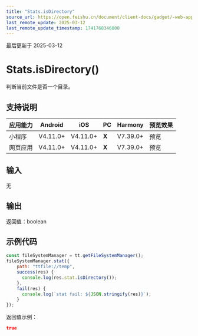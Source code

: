 ```yaml
---
title: "Stats.isDirectory"
source_url: https://open.feishu.cn/document/client-docs/gadget/-web-app-api/file/stat/stats_is_directory
last_remote_update: 2025-03-12
last_remote_update_timestamp: 1741768346000
---
```

最后更新于 2025-03-12

# Stats.isDirectory()

判断当前文件是否一个目录。

## 支持说明

应用能力 | Android | iOS | PC | Harmony | 预览效果
--- | --- | --- | --- | --- | ---
小程序 | V4.11.0+ | V4.11.0+ | **X** | V7.39.0+ | 预览
网页应用 | V4.11.0+ | V4.11.0+ | **X** | V7.39.0+ | 预览

## 输入
无

## 输出

返回值：boolean

## 示例代码

```js
const fileSystemManager = tt.getFileSystemManager();
fileSystemManager.stat({
    path: "ttfile://temp",
    success(res) {
      console.log(res.stat.isDirectory());
    },
    fail(res) {
      console.log(`stat fail: ${JSON.stringify(res)}`);
    }
});
```
返回值示例：

```json
true
```
